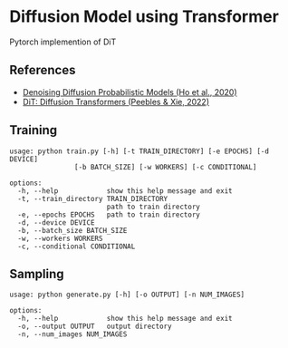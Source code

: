# Diffusion Model using Transformer

Pytorch implemention of DiT 

## References
- [Denoising Diffusion Probabilistic Models (Ho et al., 2020)](https://arxiv.org/abs/2006.11239)
- [DiT: Diffusion Transformers (Peebles & Xie, 2022)](https://arxiv.org/abs/2212.09748)
## Training

```
usage: python train.py [-h] [-t TRAIN_DIRECTORY] [-e EPOCHS] [-d DEVICE]
                [-b BATCH_SIZE] [-w WORKERS] [-c CONDITIONAL]

options:
  -h, --help            show this help message and exit
  -t, --train_directory TRAIN_DIRECTORY
                        path to train directory
  -e, --epochs EPOCHS   path to train directory
  -d, --device DEVICE
  -b, --batch_size BATCH_SIZE
  -w, --workers WORKERS
  -c, --conditional CONDITIONAL
```

## Sampling

```
usage: python generate.py [-h] [-o OUTPUT] [-n NUM_IMAGES]

options:
  -h, --help            show this help message and exit
  -o, --output OUTPUT   output directory
  -n, --num_images NUM_IMAGES
```

